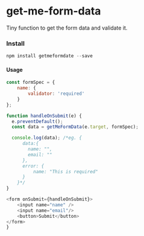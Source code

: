 # get-me-form-data

Tiny function to get the form data and validate it.

### Install

```javascript
npm install getmeformdate --save
```

#### Usage

```javascript
const formSpec = {
    name: {
        validator: 'required'
    }
};

function handleOnSubmit(e) {
  e.preventDefault();
  const data = getMeFormData(e.target, formSpec);

  console.log(data); /*eg. {
      data:{
        name: "",
        email: ""
      },
      error: {
          name: "This is required"
      }
    }*/
}

<form onSubmit={handleOnSubmit}>
    <input name="name" />
    <input name="email"/>
    <button>Submit</button>
</form>
}
```
